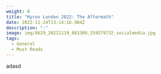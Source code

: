 ```yaml
---
weight: 0
title: "Hyrox London 2022: The Aftermath"
date: 2022-11-24T13:14:16.904Z
description: "-"
image: img/8629_20221119_083300_259579732_socialmedia.jpg
tags:
  - General
  - Must Reads
---
```

adasd